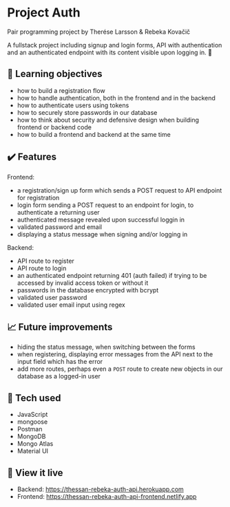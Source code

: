 # Project Auth
Pair programming project by Therése Larsson & Rebeka Kovačič 

A fullstack project including signup and login forms, API with authentication and an authenticated endpoint with its content visible upon logging in. :closed_lock_with_key:   

## :brain: Learning objectives
- how to build a registration flow
- how to handle authentication, both in the frontend and in the backend
- how to authenticate users using tokens
- how to securely store passwords in our database
- how to think about security and defensive design when building frontend or backend code
- how to build a frontend and backend at the same time

## :heavy_check_mark: Features
Frontend:
- a registration/sign up form which sends a POST request to API endpoint for registration
- login form sending a POST request to an endpoint for login, to authenticate a returning user
- authenticated message revealed upon successful loggin in
- validated password and email
- displaying a status message when signing and/or logging in

Backend:
- API route to register
- API route to login
- an authenticated endpoint returning 401 (auth failed) if trying to be accessed by invalid access token or without it
- passwords in the database encrypted with bcrypt
- validated user password
- validated user email input using regex


## :chart_with_upwards_trend: Future improvements
- hiding the status message, when switching between the forms
- when registering, displaying error messages from the API next to the input field which has the error
- add more routes, perhaps even a `POST` route to create new objects in our database as a logged-in user


## :robot: Tech used 
- JavaScript
- mongoose
- Postman
- MongoDB
- Mongo Atlas
- Material UI

## :eyes: View it live
- Backend: https://thessan-rebeka-auth-api.herokuapp.com
- Frontend: https://thessan-rebeka-auth-api-frontend.netlify.app
